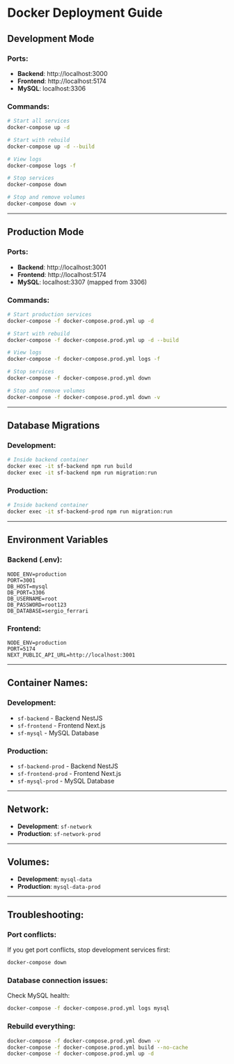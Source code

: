 # Docker Deployment Guide

## Development Mode

### Ports:
- **Backend**: http://localhost:3000
- **Frontend**: http://localhost:5174
- **MySQL**: localhost:3306

### Commands:
```bash
# Start all services
docker-compose up -d

# Start with rebuild
docker-compose up -d --build

# View logs
docker-compose logs -f

# Stop services
docker-compose down

# Stop and remove volumes
docker-compose down -v
```

---

## Production Mode

### Ports:
- **Backend**: http://localhost:3001
- **Frontend**: http://localhost:5174
- **MySQL**: localhost:3307 (mapped from 3306)

### Commands:
```bash
# Start production services
docker-compose -f docker-compose.prod.yml up -d

# Start with rebuild
docker-compose -f docker-compose.prod.yml up -d --build

# View logs
docker-compose -f docker-compose.prod.yml logs -f

# Stop services
docker-compose -f docker-compose.prod.yml down

# Stop and remove volumes
docker-compose -f docker-compose.prod.yml down -v
```

---

## Database Migrations

### Development:
```bash
# Inside backend container
docker exec -it sf-backend npm run build
docker exec -it sf-backend npm run migration:run
```

### Production:
```bash
# Inside backend container
docker exec -it sf-backend-prod npm run migration:run
```

---

## Environment Variables

### Backend (.env):
```env
NODE_ENV=production
PORT=3001
DB_HOST=mysql
DB_PORT=3306
DB_USERNAME=root
DB_PASSWORD=root123
DB_DATABASE=sergio_ferrari
```

### Frontend:
```env
NODE_ENV=production
PORT=5174
NEXT_PUBLIC_API_URL=http://localhost:3001
```

---

## Container Names:

### Development:
- `sf-backend` - Backend NestJS
- `sf-frontend` - Frontend Next.js
- `sf-mysql` - MySQL Database

### Production:
- `sf-backend-prod` - Backend NestJS
- `sf-frontend-prod` - Frontend Next.js
- `sf-mysql-prod` - MySQL Database

---

## Network:
- **Development**: `sf-network`
- **Production**: `sf-network-prod`

---

## Volumes:
- **Development**: `mysql-data`
- **Production**: `mysql-data-prod`

---

## Troubleshooting:

### Port conflicts:
If you get port conflicts, stop development services first:
```bash
docker-compose down
```

### Database connection issues:
Check MySQL health:
```bash
docker-compose -f docker-compose.prod.yml logs mysql
```

### Rebuild everything:
```bash
docker-compose -f docker-compose.prod.yml down -v
docker-compose -f docker-compose.prod.yml build --no-cache
docker-compose -f docker-compose.prod.yml up -d
```

